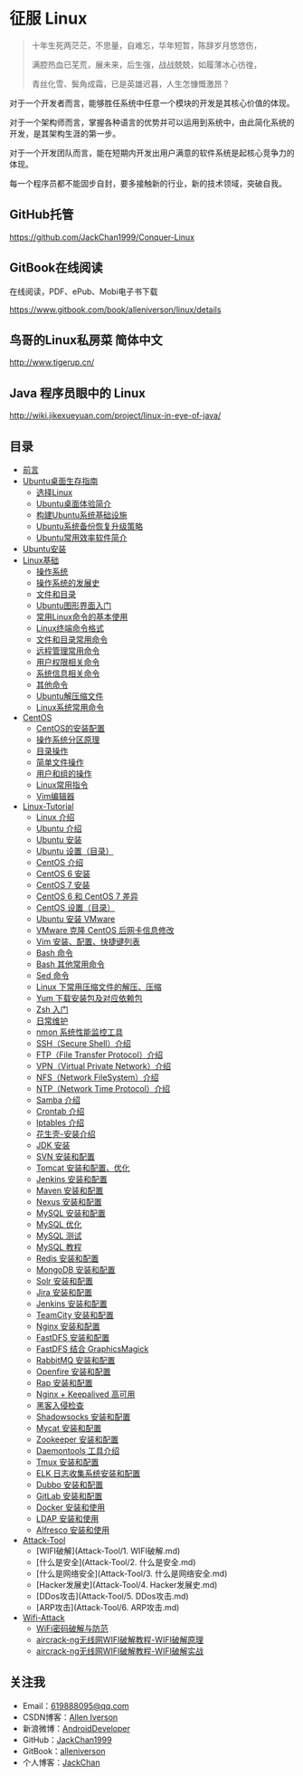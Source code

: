 # 征服 Linux

> 十年生死两茫茫，不思量，自难忘，华年短暂，陈辞岁月悠悠伤，
>
> 满腔热血已芜荒，展未来，后生强，战战兢兢，如履薄冰心彷徨，
>
> 青丝化雪、鬓角成霜，已是英雄迟暮，人生怎慷慨激昂？

对于一个开发者而言，能够胜任系统中任意一个模块的开发是其核心价值的体现。

对于一个架构师而言，掌握各种语言的优势并可以运用到系统中，由此简化系统的开发，是其架构生涯的第一步。

对于一个开发团队而言，能在短期内开发出用户满意的软件系统是起核心竞争力的体现。

每一个程序员都不能固步自封，要多接触新的行业，新的技术领域，突破自我。

## GitHub托管

https://github.com/JackChan1999/Conquer-Linux

## GitBook在线阅读

在线阅读，PDF、ePub、Mobi电子书下载

https://www.gitbook.com/book/alleniverson/linux/details


## 鸟哥的Linux私房菜 简体中文

http://www.tigerup.cn/

## Java 程序员眼中的 Linux

http://wiki.jikexueyuan.com/project/linux-in-eye-of-java/

## 目录

* [前言](README.md)
* [Ubuntu桌面生存指南](Ubuntu桌面生存指南/README.md)
	* [选择Linux](Ubuntu桌面生存指南/01.选择Linux.md)
	* [Ubuntu桌面体验简介](Ubuntu桌面生存指南/02.Ubuntu桌面体验简介.md)
	* [构建Ubuntu系统基础设施](Ubuntu桌面生存指南/03.构建Ubuntu系统基础设施.md)
	* [Ubuntu系统备份恢复升级策略](Ubuntu桌面生存指南/04.Ubuntu系统备份恢复升级策略.md)
	* [Ubuntu常用效率软件简介](Ubuntu桌面生存指南/05.Ubuntu常用效率软件简介.md)
* [Ubuntu安装](Linux-Basic/install_ubuntu.md)
* [Linux基础](Linux-Basic/README.md)
	* [操作系统](Linux-Basic/操作系统.md)
	* [操作系统的发展史](Linux-Basic/操作系统的发展史.md)
	* [文件和目录](Linux-Basic/文件和目录.md)
	* [Ubuntu图形界面入门](Linux-Basic/Ubuntu图形界面入门.md)
	* [常用Linux命令的基本使用](Linux-Basic/常用Linux命令的基本使用.md)
	* [Linux终端命令格式](Linux-Basic/Linux终端命令格式.md)
	* [文件和目录常用命令](Linux-Basic/文件和目录常用命令.md)
	* [远程管理常用命令](Linux-Basic/远程管理常用命令.md)
	* [用户权限相关命令](Linux-Basic/用户权限相关命令.md)
	* [系统信息相关命令](Linux-Basic/系统信息相关命令.md)
	* [其他命令](Linux-Basic/其他命令.md)
	* [Ubuntu解压缩文件](Linux-Basic/Ubuntu解压缩.md)
	* [Linux系统常用命令](Linux-Basic/Linux系统常用命令.md)
* [CentOS](CentOS/README.md)
	* [CentOS的安装配置](CentOS/01.CentOS的安装配置.md)
	* [操作系统分区原理](CentOS/02.操作系统分区原理.md)
	* [目录操作](CentOS/04.目录操作.md)
	* [简单文件操作](CentOS/05.五.简单文件操作.md)
	* [用户和组的操作](CentOS/06.用户和组的操作.md)
	* [Linux常用指令](CentOS/Linux常用指令.md)
	* [Vim编辑器](CentOS/Vim编辑器.md)
* [Linux-Tutorial](Linux-Tutorial/README.md)
	* [Linux 介绍](Linux-Tutorial/Linux.md)
	* [Ubuntu 介绍](Linux-Tutorial/Ubuntu.md)
	* [Ubuntu 安装](Linux-Tutorial/Ubuntu-Install.md)
	* [Ubuntu 设置（目录）](Linux-Tutorial/ubuntu-settings/ubuntu-settings-toc.md)
	* [CentOS 介绍](Linux-Tutorial/CentOS.md)
	* [CentOS 6 安装](Linux-Tutorial/CentOS-Install.md)
	* [CentOS 7 安装](Linux-Tutorial/CentOS-7-Install.md)
	* [CentOS 6 和 CentOS 7 差异](Linux-Tutorial/CentOS6-and-CentOS7.md)
	* [CentOS 设置（目录）](Linux-Tutorial/centos-settings/centos-settings-toc.md)
	* [Ubuntu 安装 VMware](Linux-Tutorial/Ubuntu-Install-VMware.md)
	* [VMware 克隆 CentOS 后网卡信息修改](Linux-Tutorial/CentOS-Virtual-Machine-Copy-Settings.md)
	* [Vim 安装、配置、快捷键列表](Linux-Tutorial/Vim-Install-And-Settings.md)
	* [Bash 命令](Linux-Tutorial/Bash.md)
	* [Bash 其他常用命令](Linux-Tutorial/Bash-Other-Bash.md)
	* [Sed 命令](Linux-Tutorial/Sed.md)
	* [Linux 下常用压缩文件的解压、压缩](Linux-Tutorial/File-Extract-Compress.md)
	* [Yum 下载安装包及对应依赖包](Linux-Tutorial/Off-line-Yum-Install.md)
	* [Zsh 入门](Linux-Tutorial/Zsh.md)
	* [日常维护](Linux-Tutorial/maintenance.md)
	* [nmon 系统性能监控工具](Linux-Tutorial/Nmon.md)
	* [SSH（Secure Shell）介绍](Linux-Tutorial/SSH.md)
	* [FTP（File Transfer Protocol）介绍](Linux-Tutorial/FTP.md)
	* [VPN（Virtual Private Network）介绍](Linux-Tutorial/VPN.md)
	* [NFS（Network FileSystem）介绍](Linux-Tutorial/NFS.md)
	* [NTP（Network Time Protocol）介绍](Linux-Tutorial/NTP.md)
	* [Samba 介绍](Linux-Tutorial/Samba.md)
	* [Crontab 介绍](Linux-Tutorial/Crontab.md)
	* [Iptables 介绍](Linux-Tutorial/Iptables.md)
	* [花生壳-安装介绍](Linux-Tutorial/Hsk-Install.md)
	* [JDK 安装](Linux-Tutorial/JDK-Install.md)
	* [SVN 安装和配置](Linux-Tutorial/SVN-Install-And-Settings.md)
	* [Tomcat 安装和配置、优化](Linux-Tutorial/Tomcat-Install-And-Settings.md)
	* [Jenkins 安装和配置](Linux-Tutorial/Jenkins-Install-And-Settings.md)
	* [Maven 安装和配置](Linux-Tutorial/Maven-Install-And-Settings.md)
	* [Nexus 安装和配置](Linux-Tutorial/Nexus-Install-And-Settings.md)
	* [MySQL 安装和配置](Linux-Tutorial/Mysql-Install-And-Settings.md)
	* [MySQL 优化](Linux-Tutorial/Mysql-Optimize.md)
	* [MySQL 测试](Linux-Tutorial/Mysql-Test.md)
	* [MySQL 教程](Linux-Tutorial/Mysql-Tutorial.md)
	* [Redis 安装和配置](Linux-Tutorial/Redis-Install-And-Settings.md)
	* [MongoDB 安装和配置](Linux-Tutorial/MongoDB-Install-And-Settings.md)
	* [Solr 安装和配置](Linux-Tutorial/Solr-Install-And-Settings.md)
	* [Jira 安装和配置](Linux-Tutorial/Jira-Install-And-Settings.md)
	* [Jenkins 安装和配置](Linux-Tutorial/Jenkins-Install-And-Settings.md)
	* [TeamCity 安装和配置](Linux-Tutorial/TeamCity-Install-And-Settings.md)
	* [Nginx 安装和配置](Linux-Tutorial/Nginx-Install-And-Settings.md)
	* [FastDFS 安装和配置](Linux-Tutorial/FastDFS-Install-And-Settings.md)
	* [FastDFS 结合 GraphicsMagick](Linux-Tutorial/FastDFS-Nginx-Lua-GraphicsMagick.md)
	* [RabbitMQ 安装和配置](Linux-Tutorial/RabbitMQ-Install-And-Settings.md)
	* [Openfire 安装和配置](Linux-Tutorial/Openfire-Install-And-Settings.md)
	* [Rap 安装和配置](Linux-Tutorial/Rap-Install-And-Settings.md)
	* [Nginx + Keepalived 高可用](Linux-Tutorial/Nginx-Keepalived-Install-And-Settings.md)
	* [黑客入侵检查](Linux-Tutorial/Was-Hacked.md)
	* [Shadowsocks 安装和配置](Linux-Tutorial/http://code.youmeek.com/2016/08/19/2016/08/VPS/)
	* [Mycat 安装和配置](Linux-Tutorial/Mycat-Install-And-Settings.md)
	* [Zookeeper 安装和配置](Linux-Tutorial/Zookeeper-Install.md)
	* [Daemontools 工具介绍](Linux-Tutorial/Daemontools.md)
	* [Tmux 安装和配置](Linux-Tutorial/Tmux-Install-And-Settings.md)
	* [ELK 日志收集系统安装和配置](Linux-Tutorial/ELK-Install-And-Settings.md)
	* [Dubbo 安装和配置](Linux-Tutorial/Dubbo-Install-And-Settings.md)
	* [GitLab 安装和配置](Linux-Tutorial/Gitlab-Install-And-Settings.md)
	* [Docker 安装和使用](Linux-Tutorial/Docker-Install-And-Usage.md)
	* [LDAP 安装和使用](Linux-Tutorial/LDAP-Install-And-Settings.md)
	* [Alfresco 安装和使用](Linux-Tutorial/Alfresco-Install-And-Usage.md)
* [Attack-Tool](Attack-Tool/README.md)
	* [WIFI破解](Attack-Tool/1. WIFI破解.md)
	* [什么是安全](Attack-Tool/2. 什么是安全.md)
	* [什么是网络安全](Attack-Tool/3. 什么是网络安全.md)
	* [Hacker发展史](Attack-Tool/4. Hacker发展史.md)
	* [DDos攻击](Attack-Tool/5. DDos攻击.md)
	* [ARP攻击](Attack-Tool/6. ARP攻击.md)
* [Wifi-Attack](Wifi-Attack/README.md)
	* [WiFi密码破解与防范](Wifi-Attack/WiFi密码破解与防范.md)
	* [aircrack-ng无线网WIFI破解教程-WIFI破解原理](Wifi-Attack/aircrack-ng无线网WIFI破解教程-WIFI破解原理.md)
	* [aircrack-ng无线网WIFI破解教程-WIFI破解实战](Wifi-Attack/aircrack-ng无线网WIFI破解教程-WIFI破解实战.md)

## 关注我

- Email：<619888095@qq.com>
- CSDN博客：[Allen Iverson](http://blog.csdn.net/axi295309066)
- 新浪微博：[AndroidDeveloper](http://weibo.com/u/1848214604?topnav=1&wvr=6&topsug=1&is_all=1)
- GitHub：[JackChan1999](https://github.com/JackChan1999)
- GitBook：[alleniverson](https://www.gitbook.com/@alleniverson)
- 个人博客：[JackChan](https://jackchan1999.github.io/)
